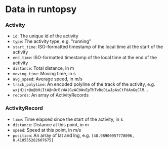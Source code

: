 # Data in runtopsy

### Activity

- `id`: The unique id of the activity
- `type`: The activity type, e.g. "running"
- `start_time`: ISO-formatted timestamp of the local time at the start of the activity
- `end_time`: ISO-formatted timestamp of the local time at the end of the activity
- `distance`: Total distance, in m
- `moving_time`: Moving time, in s
- `avg_speed`: Average speed, in m/s
- `track_polyline`: An encoded polyline of the track of the activity, e.g. `wxjH}ir@u@bHiItA@nOrEzWA|GzACbWvEpThTvDqDLwJpAsCtFdAnGqClM`...
- `records`: An array of ActivityRecords

### ActivityRecord

- `time`: Time elapsed since the start of the activity, in s
- `distance`: Distance at this point, in m
- `speed`: Speed at this point, in m/s
- `position`: An array of lat and lng, e.g. `[48.98900957778096, 8.410555282607675]`
